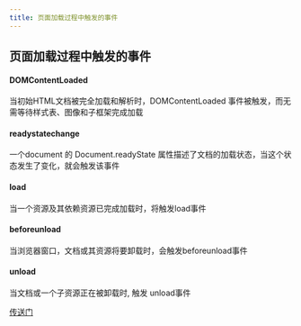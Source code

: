 ```yaml
---
title: 页面加载过程中触发的事件
---
```

##  页面加载过程中触发的事件

#### DOMContentLoaded
当初始HTML文档被完全加载和解析时，DOMContentLoaded 事件被触发，而无需等待样式表、图像和子框架完成加载

#### readystatechange
一个document 的 Document.readyState 属性描述了文档的加载状态，当这个状态发生了变化，就会触发该事件

#### load
当一个资源及其依赖资源已完成加载时，将触发load事件

#### beforeunload
当浏览器窗口，文档或其资源将要卸载时，会触发beforeunload事件

#### unload
当文档或一个子资源正在被卸载时, 触发 unload事件

[传送门](https://hijiangtao.github.io/2017/08/03/How-to-Manipulate-DOM-Effectively/)

